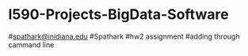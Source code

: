 # I590-Projects-BigData-Software
#spathark@inidiana.edu
#Spathark
#hw2 assignment
#adding through cammand line
